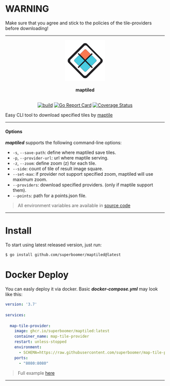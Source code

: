 # **WARNING**

Make sure that you agree and stick to the policies
of the tile-providers before downloading!

---
<div align="center">
  <img class="logo" src="https://raw.githubusercontent.com/superboomer/map-tile-provider/master/assets/logo.png" width="128px" height="128px" alt="logo"/>
  <br>
  <br>
  <b>maptiled</b>
  <br>
  <br>

  [![build](https://github.com/superboomer/maptiled/actions/workflows/build.yml/badge.svg)](https://github.com/superboomer/maptiled/actions/workflows/build.yml)&nbsp;[![Go Report Card](https://goreportcard.com/badge/github.com/superboomer/maptiled)](https://goreportcard.com/report/github.com/superboomer/maptiled)&nbsp;[![Coverage Status](https://coveralls.io/repos/github/superboomer/maptiled/badge.svg?branch=master)](https://coveralls.io/github/superboomer/maptiled?branch=master)
</div>


 Easy CLI tool to download specified tiles by [maptile](https://github.com/superboomer/maptile/)

---
#### Options

 ***maptiled*** supports the following command-line options:

- `-s`, `--save-path`: define where maptiled save tiles.
- `-p`, `--provider-url`: url where maptile serving.
- `-z`, `--zoom`: define zoom (z) for each tile.
- `--side`: count of tile of result image square.
- `--set-max`: if provider not support specified zoom, maptiled will use maximum zoom.
- `--providers`: download specified providers. (only if maptile support them).
- `--points`: path for a points.json file.

> All environment variables are available in [source code](https://github.com/superboomer/maptiled/blob/master/internal/options/opt.go)
***
# **Install**
To start using latest released version, just run:

```
$ go install github.com/superboomer/maptiled@latest
```

# **Docker Deploy**

You can easly deploy it via docker. Basic ***docker-compose.yml*** may look like this:
```YAML
version: '3.7'

services:

  map-tile-provider:
    image: ghcr.io/superboomer/maptiled:latest
    container_name: map-tile-provider
    restart: unless-stopped
    environment:
      - SCHEMA=https://raw.githubusercontent.com/superboomer/map-tile-provider/master/example/providers.json
    ports:
      - "8080:8080"
```
> Full example [here](https://github.com/superboomer/maptiled/blob/master/example)

***

